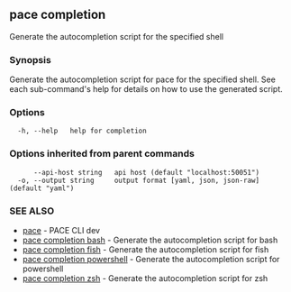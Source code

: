 ## pace completion

Generate the autocompletion script for the specified shell

### Synopsis

Generate the autocompletion script for pace for the specified shell.
See each sub-command's help for details on how to use the generated script.


### Options

```
  -h, --help   help for completion
```

### Options inherited from parent commands

```
      --api-host string   api host (default "localhost:50051")
  -o, --output string     output format [yaml, json, json-raw] (default "yaml")
```

### SEE ALSO

* [pace](pace.md)	 - PACE CLI dev
* [pace completion bash](pace_completion_bash.md)	 - Generate the autocompletion script for bash
* [pace completion fish](pace_completion_fish.md)	 - Generate the autocompletion script for fish
* [pace completion powershell](pace_completion_powershell.md)	 - Generate the autocompletion script for powershell
* [pace completion zsh](pace_completion_zsh.md)	 - Generate the autocompletion script for zsh

